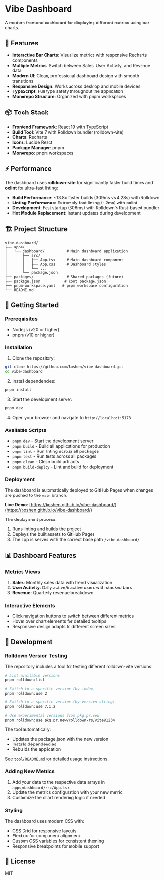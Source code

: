 # Vibe Dashboard

A modern frontend dashboard for displaying different metrics using bar charts.

## 🚀 Features

- **Interactive Bar Charts**: Visualize metrics with responsive Recharts components
- **Multiple Metrics**: Switch between Sales, User Activity, and Revenue data
- **Modern UI**: Clean, professional dashboard design with smooth transitions
- **Responsive Design**: Works across desktop and mobile devices
- **TypeScript**: Full type safety throughout the application
- **Monorepo Structure**: Organized with pnpm workspaces

## 📦 Tech Stack

- **Frontend Framework**: React 19 with TypeScript
- **Build Tool**: Vite 7 with Rolldown bundler (rolldown-vite)
- **Charts**: Recharts
- **Icons**: Lucide React
- **Package Manager**: pnpm
- **Monorepo**: pnpm workspaces

## ⚡ Performance

The dashboard uses **rolldown-vite** for significantly faster build times and **oxlint** for ultra-fast linting:
- **Build Performance**: ~13.8x faster builds (309ms vs 4.28s) with Rolldown
- **Linting Performance**: Extremely fast linting (~2ms) with oxlint
- **Development**: Fast startup (306ms) with Rolldown's Rust-based bundler
- **Hot Module Replacement**: Instant updates during development

## 🏗 Project Structure

```
vibe-dashboard/
├── apps/
│   └── dashboard/          # Main dashboard application
│       ├── src/
│       │   ├── App.tsx     # Main dashboard component
│       │   ├── App.css     # Dashboard styles
│       │   └── ...
│       └── package.json
├── packages/               # Shared packages (future)
├── package.json           # Root package.json
├── pnpm-workspace.yaml   # pnpm workspace configuration
└── README.md
```

## 🚀 Getting Started

### Prerequisites

- Node.js (v20 or higher)
- pnpm (v10 or higher)

### Installation

1. Clone the repository:
```bash
git clone https://github.com/Boshen/vibe-dashboard.git
cd vibe-dashboard
```

2. Install dependencies:
```bash
pnpm install
```

3. Start the development server:
```bash
pnpm dev
```

4. Open your browser and navigate to `http://localhost:5173`

### Available Scripts

- `pnpm dev` - Start the development server
- `pnpm build` - Build all applications for production
- `pnpm lint` - Run linting across all packages
- `pnpm test` - Run tests across all packages
- `pnpm clean` - Clean build artifacts
- `pnpm build-deploy` - Lint and build for deployment

### Deployment

The dashboard is automatically deployed to GitHub Pages when changes are pushed to the `main` branch.

**Live Demo**: [https://boshen.github.io/vibe-dashboard/](https://boshen.github.io/vibe-dashboard/)

The deployment process:
1. Runs linting and builds the project
2. Deploys the built assets to GitHub Pages
3. The app is served with the correct base path `/vibe-dashboard/`

## 📊 Dashboard Features

### Metrics Views

1. **Sales**: Monthly sales data with trend visualization
2. **User Activity**: Daily active/inactive users with stacked bars
3. **Revenue**: Quarterly revenue breakdown

### Interactive Elements

- Click navigation buttons to switch between different metrics
- Hover over chart elements for detailed tooltips
- Responsive design adapts to different screen sizes

## 🔧 Development

### Rolldown Version Testing

The repository includes a tool for testing different rolldown-vite versions:

```bash
# List available versions
pnpm rolldown:list

# Switch to a specific version (by index)
pnpm rolldown:use 2

# Switch to a specific version (by version string)
pnpm rolldown:use 7.1.2

# Use experimental versions from pkg.pr.new
pnpm rolldown:use pkg.pr.new/rolldown-rs/vite@1234
```

The tool automatically:
- Updates the package.json with the new version
- Installs dependencies
- Rebuilds the application

See [`tool/README.md`](tool/README.md) for detailed usage instructions.

### Adding New Metrics

1. Add your data to the respective data arrays in `apps/dashboard/src/App.tsx`
2. Update the metrics configuration with your new metric
3. Customize the chart rendering logic if needed

### Styling

The dashboard uses modern CSS with:
- CSS Grid for responsive layouts
- Flexbox for component alignment
- Custom CSS variables for consistent theming
- Responsive breakpoints for mobile support

## 📝 License

MIT
